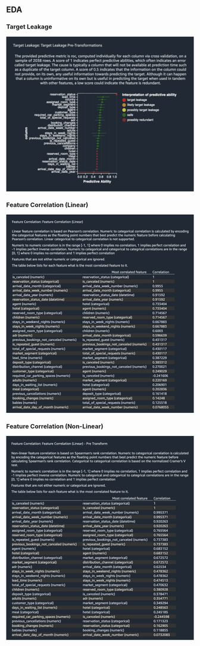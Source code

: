 ## EDA

### Target Leakage 
![target-leakage](.././img/target-leakage.png)

### Feature Correlation (Linear)
![lfc](.././img/linear-fc-pre-transform.png)


### Feature Correlation (Non-Linear)
![nlfc](.././img/nonlinear-fc-pre-transform.png)


